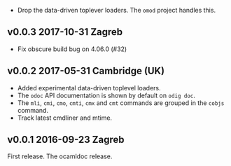 


- Drop the data-driven toplever loaders. The `omod` project handles
  this.

v0.0.3 2017-10-31 Zagreb
------------------------

- Fix obscure build bug on 4.06.0 (#32)


v0.0.2 2017-05-31 Cambridge (UK)
--------------------------------

- Added experimental data-driven toplevel loaders.
- The `odoc` API documentation is shown by default on `odig doc`.
- The `mli`, `cmi`, `cmo`, `cmti`, `cmx` and `cmt` commands are grouped in
  the `cobjs` command.
- Track latest cmdliner and mtime.

v0.0.1 2016-09-23 Zagreb
------------------------

First release. The ocamldoc release.
